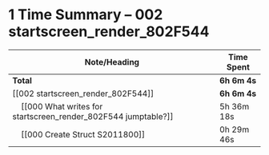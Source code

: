 # 1 Time Summary – 002 startscreen_render_802F544

| Note/Heading | Time Spent |
|--------------|------------|
| **Total** | **6h 6m 4s** |
| [[002 startscreen_render_802F544]] | **6h 6m 4s** |
| &nbsp;&nbsp;&nbsp;&nbsp;[[000 What writes for startscreen_render_802F544 jumptable?]] | 5h 36m 18s |
| &nbsp;&nbsp;&nbsp;&nbsp;[[000 Create Struct S2011800]] | 0h 29m 46s |

